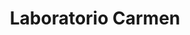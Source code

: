 ---
title: "Laboratorio Carmen"
url: /fernando-de-la-mora/laboratorio-carmen/
shop: Sanitätshaus
---